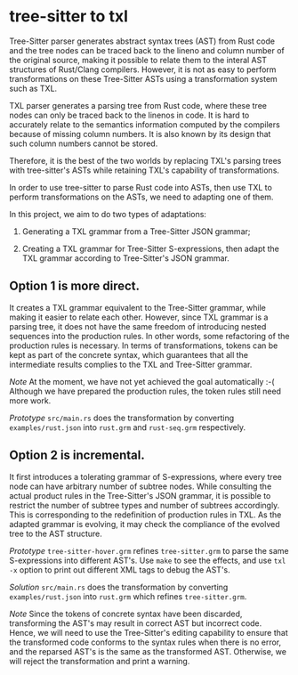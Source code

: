 # tree-sitter to txl

Tree-Sitter parser generates abstract syntax trees (AST) from Rust code and the
tree nodes can be traced back to the lineno and column number of the original
source, making it possible to relate them to the interal AST structures of
Rust/Clang compilers.  However, it is not as easy to perform transformations on
these Tree-Sitter ASTs using a transformation system such as TXL.

TXL parser generates a parsing tree from Rust code, where these tree nodes can
only be traced back to the linenos in code. It is hard to accurately relate to
the semantics information computed by the compilers because of missing column
numbers. It is also known by its design that such column numbers cannot be
stored.

Therefore, it is the best of the two worlds by replacing TXL's parsing trees
with tree-sitter's ASTs while retaining TXL's capability of transformations.

In order to use tree-sitter to parse Rust code into ASTs, then use TXL to
perform transformations on the ASTs, we need to adapting one of them.

In this project, we aim to do two types of adaptations:

1. Generating a TXL grammar from a Tree-Sitter JSON grammar;

2. Creating a TXL grammar for Tree-Sitter S-expressions, then adapt the TXL grammar
   according to Tree-Sitter's JSON grammar.

## Option 1 is more direct. 
It creates a TXL grammar equivalent to the Tree-Sitter grammar, while making it
easier to relate each other. However, since TXL grammar is a parsing tree, it
does not have the same freedom of introducing nested sequences into the
production rules.  In other words, some refactoring of the production rules is
necessary. In terms of transformations, tokens can be kept as part of the
concrete syntax, which guarantees that all the intermediate results complies to
the TXL and Tree-Sitter grammar. 

*Note* At the moment, we have not yet achieved the goal automatically :-(
Although we have prepared the production rules, the token rules still need more
work.

*Prototype* `src/main.rs` does the transformation by converting
`examples/rust.json` into `rust.grm` and `rust-seq.grm` respectively. 

## Option 2 is incremental. 

It first introduces a tolerating grammar of S-expressions, where every tree
node can have arbitrary number of subtree nodes. While consulting the actual
product rules in the Tree-Sitter's JSON grammar, it is possible to restrict the
number of subtree types and number of subtrees accordingly. This is
corresponding to the redefinition of production rules in TXL. As the adapted
grammar is evolving, it may check the compliance of the evolved tree to the AST
structure.

*Prototype* `tree-sitter-hover.grm` refines `tree-sitter.grm` to parse the same
S-expressions into different AST's. Use `make` to see the effects, and use `txl
-x` option to print out different XML tags to debug the AST's.

*Solution* `src/main.rs` does the transformation by converting
`examples/rust.json` into `rust.grm` which refines `tree-sitter.grm`. 

*Note* Since the tokens of concrete syntax have been discarded, transforming
the AST's may result in correct AST but incorrect code. Hence, we will need to
use the Tree-Sitter's editing capability to ensure that the transformed code
conforms to the syntax rules when there is no error, and the reparsed AST's is
the same as the transformed AST. Otherwise, we will reject the transformation
and print a warning.
